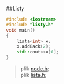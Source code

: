 ##Listy



```c++
#include <iostream>
#include "listy.h"
void main()
{
    lista<int> x;
    x.addBack(2);
    std::cout<<x[0];
}
```
>plik [node.h](node.h);\
>plik [lista.h](lista.h);


